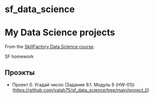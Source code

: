 # sf_data_science

# My Data Science projects

From the [SkillFactory Data Science course](https://skillfactory.ru/data-scientist-pro).

SF homework

## Проэкты

* Проект 0. Угадай число  (Задание 9.1. Модуль 8 (HW-01))(https://github.com/valah75/sf_data_science/tree/main/project_0)

